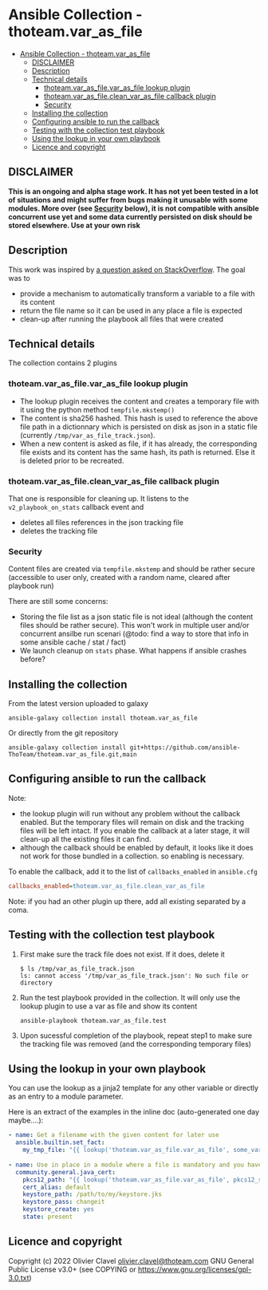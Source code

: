 # Ansible Collection - thoteam.var_as_file

<!-- TOC -->
* [Ansible Collection - thoteam.var_as_file](#ansible-collection---thoteamvar_as_file)
  * [DISCLAIMER](#disclaimer)
  * [Description](#description)
  * [Technical details](#technical-details)
    * [thoteam.var_as_file.var_as_file lookup plugin](#thoteamvar_as_filevar_as_file-lookup-plugin)
    * [thoteam.var_as_file.clean_var_as_file callback plugin](#thoteamvar_as_fileclean_var_as_file-callback-plugin)
    * [Security](#security)
  * [Installing the collection](#installing-the-collection)
  * [Configuring ansible to run the callback](#configuring-ansible-to-run-the-callback)
  * [Testing with the collection test playbook](#testing-with-the-collection-test-playbook)
  * [Using the lookup in your own playbook](#using-the-lookup-in-your-own-playbook)
  * [Licence and copyright](#licence-and-copyright)
<!-- TOC -->

## DISCLAIMER
**This is an ongoing and alpha stage work. It has not yet been tested in a lot of situations and might suffer from bugs
making it unusable with some modules. More over (see [Security](#security) below), it is not compatible with ansible
concurrent use yet and some data currently persisted on disk should be stored elsewhere. Use at your own risk**

## Description
This work was inspired by [a question asked on StackOverflow][Initial SO question]. The goal was to
* provide a mechanism to automatically transform a variable to a file with its content
* return the file name so it can be used in any place a file is expected
* clean-up after running the playbook all files that were created

## Technical details
The collection contains 2 plugins 

### thoteam.var_as_file.var_as_file lookup plugin
* The lookup plugin receives the content and creates a temporary file with it using the python method `tempfile.mkstemp()`
* The content is sha256 hashed. This hash is used to reference the above file path in a dictionnary which is persisted
  on disk as json in a static file (currently `/tmp/var_as_file_track.json`).
* When a new content is asked as file, if it has already, the corresponding file exists and its content has the same hash,
  its path is returned. Else it is deleted prior to be recreated.

### thoteam.var_as_file.clean_var_as_file callback plugin
That one is responsible for cleaning up. It listens to the `v2_playbook_on_stats` callback event and
* deletes all files references in the json tracking file
* deletes the tracking file

### Security
Content files are created via `tempfile.mkstemp` and should be rather secure (accessible to user only,
created with a random name, cleared after playbook run)

There are still some concerns:
* Storing the file list as a json static file is not ideal (although the content files should be rather secure). This won't work
  in multiple user and/or concurrent ansilbe run scenari (@todo: find a way to store that info in some ansible cache / stat / fact)
* We launch cleanup on `stats` phase. What happens if ansible crashes before?

## Installing the collection
From the latest version uploaded to galaxy
```console
ansible-galaxy collection install thoteam.var_as_file
```
Or directly from the git repository
```console
ansible-galaxy collection install git+https://github.com/ansible-ThoTeam/thoteam.var_as_file.git,main
```

## Configuring ansible to run the callback
Note:
* the lookup plugin will run without any problem without the callback enabled. But the temporary files will
remain on disk and the tracking files will be left intact. If you enable the callback at a later stage, it will clean-up
all the existing files it can find.
* although the callback should be enabled by default, it looks like it does not work for those bundled in a collection.
  so enabling is necessary.

To enable the callback, add it to the list of `callbacks_enabled` in `ansible.cfg`
```ini
callbacks_enabled=thoteam.var_as_file.clean_var_as_file
```
Note: if you had an other plugin up there, add all existing separated by a coma.

## Testing with the collection test playbook
1. First make sure the track file does not exist. If it does, delete it
    ```console
    $ ls /tmp/var_as_file_track.json
    ls: cannot access '/tmp/var_as_file_track.json': No such file or directory
    ```
2. Run the test playbook provided in the collection. It will only use the lookup plugin to use a var as file and
   show its content
    ```console
    ansible-playbook thoteam.var_as_file.test
    ```
3. Upon sucessful completion of the playbook, repeat step1 to make sure the tracking file was removed
   (and the corresponding temporary files)

## Using the lookup in your own playbook
You can use the lookup as a jinja2 template for any other variable or directly as an entry to a module parameter.

Here is an extract of the examples in the inline doc (auto-generated one day maybe....):
```yaml
- name: Get a filename with the given content for later use
  ansible.builtin.set_fact:
    my_tmp_file: "{{ lookup('thoteam.var_as_file.var_as_file', some_variable) }}"
    
- name: Use in place in a module where a file is mandatory and you have the content in a var
  community.general.java_cert:
    pkcs12_path: "{{ lookup('thoteam.var_as_file.var_as_file', pkcs12_store_from_vault) }}"
    cert_alias: default
    keystore_path: /path/to/my/keystore.jks
    keystore_pass: changeit
    keystore_create: yes
    state: present
```

## Licence and copyright
Copyright (c) 2022 Olivier Clavel <olivier.clavel@thoteam.com>
GNU General Public License v3.0+ (see COPYING or https://www.gnu.org/licenses/gpl-3.0.txt)


[Initial SO question]: https://stackoverflow.com/questions/70624954

